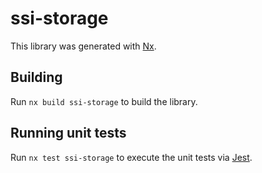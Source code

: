 # ssi-storage

This library was generated with [Nx](https://nx.dev).

## Building

Run `nx build ssi-storage` to build the library.

## Running unit tests

Run `nx test ssi-storage` to execute the unit tests via [Jest](https://jestjs.io).
